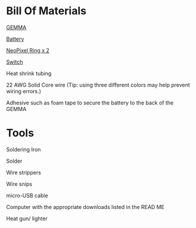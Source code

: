 Bill Of Materials
======

[GEMMA](http://www.adafruit.com/products/1222)

[Battery](http://www.adafruit.com/products/1317)

[NeoPixel Ring x 2](http://www.adafruit.com/products/1463)

[Switch](http://www.adafruit.com/products/805)

Heat shrink tubing

22 AWG Solid Core wire (Tip: using three different colors may help prevent wiring errors.)

Adhesive such as foam tape to secure the battery to the back of the GEMMA



Tools
======

Soldering Iron

Solder

Wire strippers

Wire snips

micro-USB cable

Computer with the appropriate downloads listed in the READ ME

Heat gun/ lighter
